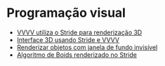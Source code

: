 # Programação visual

* [VVVV utiliza o Stride para renderização 3D](https://visualprogramming.net/)
* [Interface 3D usando Stride e VVVV](https://github.com/tebjan/StrideUIPageDemo)
* [Renderizar objetos com janela de fundo invisível](https://github.com/torinos-yt/VL.GlassWindow/tree/master)
* [Algoritmo de Boids renderizado no Stride](https://github.com/torinos-yt/VL.Boids-GPU/tree/master)

